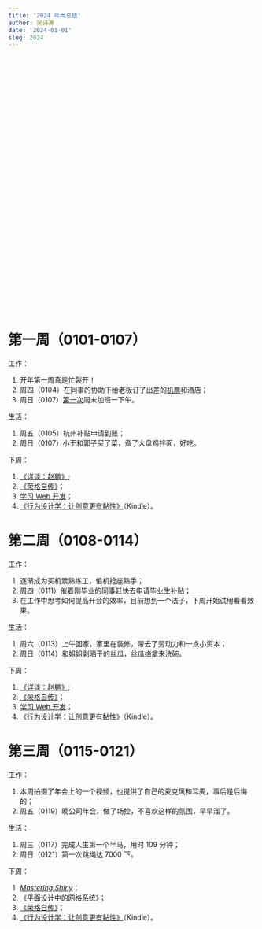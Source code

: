 ```yaml
---
title: '2024 年周总结'
author: 吴诗涛
date: '2024-01-01'
slug: 2024
---
```


<script src="{{< blogdown/postref >}}index_files/htmlwidgets/htmlwidgets.js"></script>
<script src="{{< blogdown/postref >}}index_files/echarts4r/echarts-en.min.js"></script>
<script src="{{< blogdown/postref >}}index_files/echarts4r/ecStat.min.js"></script>
<script src="{{< blogdown/postref >}}index_files/echarts4r/dataTool.min.js"></script>
<script src="{{< blogdown/postref >}}index_files/echarts4r-binding/echarts4r.js"></script>
<br>

<div class="fullwidth">

<div class="echarts4r html-widget html-fill-item" id="htmlwidget-1" style="width:100%;height:500px;"></div>
<script type="application/json" data-for="htmlwidget-1">{"x":{"theme":"","tl":false,"draw":true,"renderer":"canvas","events":[],"buttons":[],"opts":{"yAxis":[{"show":true,"name":"公里数"},{"type":"value","name":"个数"}],"xAxis":[{"data":["2024-01-01","2024-01-02","2024-01-03","2024-01-04","2024-01-05","2024-01-06","2024-01-07","2024-01-08","2024-01-09","2024-01-10","2024-01-11","2024-01-12","2024-01-13","2024-01-14","2024-01-15","2024-01-16","2024-01-17","2024-01-18","2024-01-19","2024-01-20","2024-01-21","2024-01-22","2024-01-23","2024-01-24","2024-01-25","2024-01-26","2024-01-27","2024-01-28","2024-01-29","2024-01-30","2024-01-31","2024-02-01","2024-02-02","2024-02-03","2024-02-04","2024-02-05","2024-02-06","2024-02-07","2024-02-08","2024-02-09","2024-02-10","2024-02-11","2024-02-12","2024-02-13","2024-02-14","2024-02-15","2024-02-16","2024-02-17","2024-02-18","2024-02-19","2024-02-20","2024-02-21","2024-02-22","2024-02-23","2024-02-24","2024-02-25","2024-02-26","2024-02-27","2024-02-28","2024-02-29","2024-03-01","2024-03-02","2024-03-03","2024-03-04","2024-03-05","2024-03-06","2024-03-07","2024-03-08","2024-03-09","2024-03-10","2024-03-11","2024-03-12","2024-03-13","2024-03-14","2024-03-15","2024-03-16","2024-03-17","2024-03-18","2024-03-19","2024-03-20","2024-03-21","2024-03-22","2024-03-23","2024-03-24","2024-03-25","2024-03-26","2024-03-27","2024-03-28","2024-03-29","2024-03-30","2024-03-31","2024-04-01","2024-04-02","2024-04-03","2024-04-04","2024-04-05","2024-04-06","2024-04-07","2024-04-08","2024-04-09","2024-04-10","2024-04-11","2024-04-12","2024-04-13","2024-04-14","2024-04-15","2024-04-16","2024-04-17","2024-04-18","2024-04-19","2024-04-20","2024-04-21","2024-04-22","2024-04-23","2024-04-24","2024-04-25","2024-04-26","2024-04-27","2024-04-28","2024-04-29","2024-04-30","2024-05-01","2024-05-02","2024-05-03","2024-05-04","2024-05-05","2024-05-06","2024-05-07","2024-05-08","2024-05-09","2024-05-10","2024-05-11","2024-05-12","2024-05-13","2024-05-14","2024-05-15","2024-05-16","2024-05-17","2024-05-18","2024-05-19","2024-05-20","2024-05-21","2024-05-22","2024-05-23","2024-05-24","2024-05-25","2024-05-26","2024-05-27","2024-05-28","2024-05-29","2024-05-30","2024-05-31","2024-06-01","2024-06-02","2024-06-03","2024-06-04","2024-06-05","2024-06-06","2024-06-07","2024-06-08","2024-06-09","2024-06-10","2024-06-11","2024-06-12","2024-06-13","2024-06-14","2024-06-15","2024-06-16","2024-06-17","2024-06-18","2024-06-19","2024-06-20","2024-06-21","2024-06-22","2024-06-23","2024-06-24","2024-06-25","2024-06-26","2024-06-27","2024-06-28","2024-06-29","2024-06-30","2024-07-01","2024-07-02","2024-07-03","2024-07-04","2024-07-05","2024-07-06","2024-07-07","2024-07-08","2024-07-09","2024-07-10","2024-07-11","2024-07-12","2024-07-13","2024-07-14","2024-07-15","2024-07-16","2024-07-17","2024-07-18","2024-07-19","2024-07-20","2024-07-21","2024-07-22","2024-07-23","2024-07-24","2024-07-25","2024-07-26","2024-07-27","2024-07-28","2024-07-29","2024-07-30","2024-07-31","2024-08-01","2024-08-02","2024-08-03","2024-08-04","2024-08-05","2024-08-06","2024-08-07","2024-08-08","2024-08-09","2024-08-10","2024-08-11","2024-08-12","2024-08-13","2024-08-14","2024-08-15","2024-08-16","2024-08-17","2024-08-18","2024-08-19","2024-08-20","2024-08-21","2024-08-22","2024-08-23","2024-08-24","2024-08-25","2024-08-26","2024-08-27","2024-08-28","2024-08-29","2024-08-30","2024-08-31","2024-09-01","2024-09-02","2024-09-03","2024-09-04","2024-09-05","2024-09-06","2024-09-07","2024-09-08","2024-09-09","2024-09-10","2024-09-11","2024-09-12","2024-09-13","2024-09-14","2024-09-15","2024-09-16","2024-09-17","2024-09-18","2024-09-19","2024-09-20","2024-09-21","2024-09-22","2024-09-23","2024-09-24","2024-09-25","2024-09-26","2024-09-27","2024-09-28","2024-09-29","2024-09-30","2024-10-01","2024-10-02","2024-10-03","2024-10-04","2024-10-05","2024-10-06","2024-10-07","2024-10-08","2024-10-09","2024-10-10","2024-10-11","2024-10-12","2024-10-13","2024-10-14","2024-10-15","2024-10-16","2024-10-17","2024-10-18","2024-10-19","2024-10-20","2024-10-21","2024-10-22","2024-10-23","2024-10-24","2024-10-25","2024-10-26","2024-10-27","2024-10-28","2024-10-29","2024-10-30","2024-10-31","2024-11-01","2024-11-02","2024-11-03","2024-11-04","2024-11-05","2024-11-06","2024-11-07","2024-11-08","2024-11-09","2024-11-10","2024-11-11","2024-11-12","2024-11-13","2024-11-14","2024-11-15","2024-11-16","2024-11-17","2024-11-18","2024-11-19","2024-11-20","2024-11-21","2024-11-22","2024-11-23","2024-11-24","2024-11-25","2024-11-26","2024-11-27","2024-11-28","2024-11-29","2024-11-30","2024-12-01","2024-12-02","2024-12-03","2024-12-04","2024-12-05","2024-12-06","2024-12-07","2024-12-08","2024-12-09","2024-12-10","2024-12-11","2024-12-12","2024-12-13","2024-12-14","2024-12-15","2024-12-16","2024-12-17","2024-12-18","2024-12-19","2024-12-20","2024-12-21","2024-12-22","2024-12-23","2024-12-24","2024-12-25","2024-12-26","2024-12-27","2024-12-28","2024-12-29","2024-12-30","2024-12-31"],"type":"category","boundaryGap":true,"axisLabel":{"formatter":"function(value, index) {\n    var date = echarts.format.formatTime('MM-dd', new Date(value));\n    var dayOfWeek = ['日', '一', '二', '三', '四', '五', '六'][new Date(value).getDay()];\n    return date + '\\n周' + dayOfWeek;\n  }"}}],"legend":{"data":["骑行️🚴","跑步🏃","跳绳🪢"],"show":true,"type":"plain","top":"3%"},"series":[{"data":[{"value":["2024-01-01","3.64"]},{"value":["2024-01-02","3.93"]},{"value":["2024-01-03","8.09"]},{"value":["2024-01-04","4.04"]},{"value":["2024-01-05","4.00"]},{"value":["2024-01-06","0.00"]},{"value":["2024-01-07","8.17"]},{"value":["2024-01-08","3.98"]},{"value":["2024-01-09","8.47"]},{"value":["2024-01-10","8.26"]},{"value":["2024-01-11","8.15"]},{"value":["2024-01-12","8.13"]},{"value":["2024-01-13","4.80"]},{"value":["2024-01-14","0.00"]},{"value":["2024-01-15","8.04"]},{"value":["2024-01-16","8.18"]},{"value":["2024-01-17","8.09"]},{"value":["2024-01-18","7.99"]},{"value":["2024-01-19","4.00"]},{"value":["2024-01-20","0.00"]},{"value":["2024-01-21","0.00"]},{"value":["2024-01-22","0.00"]},{"value":["2024-01-23","0.00"]},{"value":["2024-01-24","0.00"]},{"value":["2024-01-25","0.00"]},{"value":["2024-01-26","0.00"]},{"value":["2024-01-27","0.00"]},{"value":["2024-01-28","0.00"]},{"value":["2024-01-29","0.00"]},{"value":["2024-01-30","0.00"]},{"value":["2024-01-31","0.00"]},{"value":["2024-02-01","0.00"]},{"value":["2024-02-02","0.00"]},{"value":["2024-02-03","0.00"]},{"value":["2024-02-04","0.00"]},{"value":["2024-02-05","0.00"]},{"value":["2024-02-06","0.00"]},{"value":["2024-02-07","0.00"]},{"value":["2024-02-08","0.00"]},{"value":["2024-02-09","0.00"]},{"value":["2024-02-10","0.00"]},{"value":["2024-02-11","0.00"]},{"value":["2024-02-12","0.00"]},{"value":["2024-02-13","0.00"]},{"value":["2024-02-14","0.00"]},{"value":["2024-02-15","0.00"]},{"value":["2024-02-16","0.00"]},{"value":["2024-02-17","0.00"]},{"value":["2024-02-18","0.00"]},{"value":["2024-02-19","0.00"]},{"value":["2024-02-20","0.00"]},{"value":["2024-02-21","0.00"]},{"value":["2024-02-22","0.00"]},{"value":["2024-02-23","0.00"]},{"value":["2024-02-24","0.00"]},{"value":["2024-02-25","0.00"]},{"value":["2024-02-26","0.00"]},{"value":["2024-02-27","0.00"]},{"value":["2024-02-28","0.00"]},{"value":["2024-02-29","0.00"]},{"value":["2024-03-01","0.00"]},{"value":["2024-03-02","0.00"]},{"value":["2024-03-03","0.00"]},{"value":["2024-03-04","0.00"]},{"value":["2024-03-05","0.00"]},{"value":["2024-03-06","0.00"]},{"value":["2024-03-07","0.00"]},{"value":["2024-03-08","0.00"]},{"value":["2024-03-09","0.00"]},{"value":["2024-03-10","0.00"]},{"value":["2024-03-11","0.00"]},{"value":["2024-03-12","0.00"]},{"value":["2024-03-13","0.00"]},{"value":["2024-03-14","0.00"]},{"value":["2024-03-15","0.00"]},{"value":["2024-03-16","0.00"]},{"value":["2024-03-17","0.00"]},{"value":["2024-03-18","0.00"]},{"value":["2024-03-19","0.00"]},{"value":["2024-03-20","0.00"]},{"value":["2024-03-21","0.00"]},{"value":["2024-03-22","0.00"]},{"value":["2024-03-23","0.00"]},{"value":["2024-03-24","0.00"]},{"value":["2024-03-25","0.00"]},{"value":["2024-03-26","0.00"]},{"value":["2024-03-27","0.00"]},{"value":["2024-03-28","0.00"]},{"value":["2024-03-29","0.00"]},{"value":["2024-03-30","0.00"]},{"value":["2024-03-31","0.00"]},{"value":["2024-04-01","0.00"]},{"value":["2024-04-02","0.00"]},{"value":["2024-04-03","0.00"]},{"value":["2024-04-04","0.00"]},{"value":["2024-04-05","0.00"]},{"value":["2024-04-06","0.00"]},{"value":["2024-04-07","0.00"]},{"value":["2024-04-08","0.00"]},{"value":["2024-04-09","0.00"]},{"value":["2024-04-10","0.00"]},{"value":["2024-04-11","0.00"]},{"value":["2024-04-12","0.00"]},{"value":["2024-04-13","0.00"]},{"value":["2024-04-14","0.00"]},{"value":["2024-04-15","0.00"]},{"value":["2024-04-16","0.00"]},{"value":["2024-04-17","0.00"]},{"value":["2024-04-18","0.00"]},{"value":["2024-04-19","0.00"]},{"value":["2024-04-20","0.00"]},{"value":["2024-04-21","0.00"]},{"value":["2024-04-22","0.00"]},{"value":["2024-04-23","0.00"]},{"value":["2024-04-24","0.00"]},{"value":["2024-04-25","0.00"]},{"value":["2024-04-26","0.00"]},{"value":["2024-04-27","0.00"]},{"value":["2024-04-28","0.00"]},{"value":["2024-04-29","0.00"]},{"value":["2024-04-30","0.00"]},{"value":["2024-05-01","0.00"]},{"value":["2024-05-02","0.00"]},{"value":["2024-05-03","0.00"]},{"value":["2024-05-04","0.00"]},{"value":["2024-05-05","0.00"]},{"value":["2024-05-06","0.00"]},{"value":["2024-05-07","0.00"]},{"value":["2024-05-08","0.00"]},{"value":["2024-05-09","0.00"]},{"value":["2024-05-10","0.00"]},{"value":["2024-05-11","0.00"]},{"value":["2024-05-12","0.00"]},{"value":["2024-05-13","0.00"]},{"value":["2024-05-14","0.00"]},{"value":["2024-05-15","0.00"]},{"value":["2024-05-16","0.00"]},{"value":["2024-05-17","0.00"]},{"value":["2024-05-18","0.00"]},{"value":["2024-05-19","0.00"]},{"value":["2024-05-20","0.00"]},{"value":["2024-05-21","0.00"]},{"value":["2024-05-22","0.00"]},{"value":["2024-05-23","0.00"]},{"value":["2024-05-24","0.00"]},{"value":["2024-05-25","0.00"]},{"value":["2024-05-26","0.00"]},{"value":["2024-05-27","0.00"]},{"value":["2024-05-28","0.00"]},{"value":["2024-05-29","0.00"]},{"value":["2024-05-30","0.00"]},{"value":["2024-05-31","0.00"]},{"value":["2024-06-01","0.00"]},{"value":["2024-06-02","0.00"]},{"value":["2024-06-03","0.00"]},{"value":["2024-06-04","0.00"]},{"value":["2024-06-05","0.00"]},{"value":["2024-06-06","0.00"]},{"value":["2024-06-07","0.00"]},{"value":["2024-06-08","0.00"]},{"value":["2024-06-09","0.00"]},{"value":["2024-06-10","0.00"]},{"value":["2024-06-11","0.00"]},{"value":["2024-06-12","0.00"]},{"value":["2024-06-13","0.00"]},{"value":["2024-06-14","0.00"]},{"value":["2024-06-15","0.00"]},{"value":["2024-06-16","0.00"]},{"value":["2024-06-17","0.00"]},{"value":["2024-06-18","0.00"]},{"value":["2024-06-19","0.00"]},{"value":["2024-06-20","0.00"]},{"value":["2024-06-21","0.00"]},{"value":["2024-06-22","0.00"]},{"value":["2024-06-23","0.00"]},{"value":["2024-06-24","0.00"]},{"value":["2024-06-25","0.00"]},{"value":["2024-06-26","0.00"]},{"value":["2024-06-27","0.00"]},{"value":["2024-06-28","0.00"]},{"value":["2024-06-29","0.00"]},{"value":["2024-06-30","0.00"]},{"value":["2024-07-01","0.00"]},{"value":["2024-07-02","0.00"]},{"value":["2024-07-03","0.00"]},{"value":["2024-07-04","0.00"]},{"value":["2024-07-05","0.00"]},{"value":["2024-07-06","0.00"]},{"value":["2024-07-07","0.00"]},{"value":["2024-07-08","0.00"]},{"value":["2024-07-09","0.00"]},{"value":["2024-07-10","0.00"]},{"value":["2024-07-11","0.00"]},{"value":["2024-07-12","0.00"]},{"value":["2024-07-13","0.00"]},{"value":["2024-07-14","0.00"]},{"value":["2024-07-15","0.00"]},{"value":["2024-07-16","0.00"]},{"value":["2024-07-17","0.00"]},{"value":["2024-07-18","0.00"]},{"value":["2024-07-19","0.00"]},{"value":["2024-07-20","0.00"]},{"value":["2024-07-21","0.00"]},{"value":["2024-07-22","0.00"]},{"value":["2024-07-23","0.00"]},{"value":["2024-07-24","0.00"]},{"value":["2024-07-25","0.00"]},{"value":["2024-07-26","0.00"]},{"value":["2024-07-27","0.00"]},{"value":["2024-07-28","0.00"]},{"value":["2024-07-29","0.00"]},{"value":["2024-07-30","0.00"]},{"value":["2024-07-31","0.00"]},{"value":["2024-08-01","0.00"]},{"value":["2024-08-02","0.00"]},{"value":["2024-08-03","0.00"]},{"value":["2024-08-04","0.00"]},{"value":["2024-08-05","0.00"]},{"value":["2024-08-06","0.00"]},{"value":["2024-08-07","0.00"]},{"value":["2024-08-08","0.00"]},{"value":["2024-08-09","0.00"]},{"value":["2024-08-10","0.00"]},{"value":["2024-08-11","0.00"]},{"value":["2024-08-12","0.00"]},{"value":["2024-08-13","0.00"]},{"value":["2024-08-14","0.00"]},{"value":["2024-08-15","0.00"]},{"value":["2024-08-16","0.00"]},{"value":["2024-08-17","0.00"]},{"value":["2024-08-18","0.00"]},{"value":["2024-08-19","0.00"]},{"value":["2024-08-20","0.00"]},{"value":["2024-08-21","0.00"]},{"value":["2024-08-22","0.00"]},{"value":["2024-08-23","0.00"]},{"value":["2024-08-24","0.00"]},{"value":["2024-08-25","0.00"]},{"value":["2024-08-26","0.00"]},{"value":["2024-08-27","0.00"]},{"value":["2024-08-28","0.00"]},{"value":["2024-08-29","0.00"]},{"value":["2024-08-30","0.00"]},{"value":["2024-08-31","0.00"]},{"value":["2024-09-01","0.00"]},{"value":["2024-09-02","0.00"]},{"value":["2024-09-03","0.00"]},{"value":["2024-09-04","0.00"]},{"value":["2024-09-05","0.00"]},{"value":["2024-09-06","0.00"]},{"value":["2024-09-07","0.00"]},{"value":["2024-09-08","0.00"]},{"value":["2024-09-09","0.00"]},{"value":["2024-09-10","0.00"]},{"value":["2024-09-11","0.00"]},{"value":["2024-09-12","0.00"]},{"value":["2024-09-13","0.00"]},{"value":["2024-09-14","0.00"]},{"value":["2024-09-15","0.00"]},{"value":["2024-09-16","0.00"]},{"value":["2024-09-17","0.00"]},{"value":["2024-09-18","0.00"]},{"value":["2024-09-19","0.00"]},{"value":["2024-09-20","0.00"]},{"value":["2024-09-21","0.00"]},{"value":["2024-09-22","0.00"]},{"value":["2024-09-23","0.00"]},{"value":["2024-09-24","0.00"]},{"value":["2024-09-25","0.00"]},{"value":["2024-09-26","0.00"]},{"value":["2024-09-27","0.00"]},{"value":["2024-09-28","0.00"]},{"value":["2024-09-29","0.00"]},{"value":["2024-09-30","0.00"]},{"value":["2024-10-01","0.00"]},{"value":["2024-10-02","0.00"]},{"value":["2024-10-03","0.00"]},{"value":["2024-10-04","0.00"]},{"value":["2024-10-05","0.00"]},{"value":["2024-10-06","0.00"]},{"value":["2024-10-07","0.00"]},{"value":["2024-10-08","0.00"]},{"value":["2024-10-09","0.00"]},{"value":["2024-10-10","0.00"]},{"value":["2024-10-11","0.00"]},{"value":["2024-10-12","0.00"]},{"value":["2024-10-13","0.00"]},{"value":["2024-10-14","0.00"]},{"value":["2024-10-15","0.00"]},{"value":["2024-10-16","0.00"]},{"value":["2024-10-17","0.00"]},{"value":["2024-10-18","0.00"]},{"value":["2024-10-19","0.00"]},{"value":["2024-10-20","0.00"]},{"value":["2024-10-21","0.00"]},{"value":["2024-10-22","0.00"]},{"value":["2024-10-23","0.00"]},{"value":["2024-10-24","0.00"]},{"value":["2024-10-25","0.00"]},{"value":["2024-10-26","0.00"]},{"value":["2024-10-27","0.00"]},{"value":["2024-10-28","0.00"]},{"value":["2024-10-29","0.00"]},{"value":["2024-10-30","0.00"]},{"value":["2024-10-31","0.00"]},{"value":["2024-11-01","0.00"]},{"value":["2024-11-02","0.00"]},{"value":["2024-11-03","0.00"]},{"value":["2024-11-04","0.00"]},{"value":["2024-11-05","0.00"]},{"value":["2024-11-06","0.00"]},{"value":["2024-11-07","0.00"]},{"value":["2024-11-08","0.00"]},{"value":["2024-11-09","0.00"]},{"value":["2024-11-10","0.00"]},{"value":["2024-11-11","0.00"]},{"value":["2024-11-12","0.00"]},{"value":["2024-11-13","0.00"]},{"value":["2024-11-14","0.00"]},{"value":["2024-11-15","0.00"]},{"value":["2024-11-16","0.00"]},{"value":["2024-11-17","0.00"]},{"value":["2024-11-18","0.00"]},{"value":["2024-11-19","0.00"]},{"value":["2024-11-20","0.00"]},{"value":["2024-11-21","0.00"]},{"value":["2024-11-22","0.00"]},{"value":["2024-11-23","0.00"]},{"value":["2024-11-24","0.00"]},{"value":["2024-11-25","0.00"]},{"value":["2024-11-26","0.00"]},{"value":["2024-11-27","0.00"]},{"value":["2024-11-28","0.00"]},{"value":["2024-11-29","0.00"]},{"value":["2024-11-30","0.00"]},{"value":["2024-12-01","0.00"]},{"value":["2024-12-02","0.00"]},{"value":["2024-12-03","0.00"]},{"value":["2024-12-04","0.00"]},{"value":["2024-12-05","0.00"]},{"value":["2024-12-06","0.00"]},{"value":["2024-12-07","0.00"]},{"value":["2024-12-08","0.00"]},{"value":["2024-12-09","0.00"]},{"value":["2024-12-10","0.00"]},{"value":["2024-12-11","0.00"]},{"value":["2024-12-12","0.00"]},{"value":["2024-12-13","0.00"]},{"value":["2024-12-14","0.00"]},{"value":["2024-12-15","0.00"]},{"value":["2024-12-16","0.00"]},{"value":["2024-12-17","0.00"]},{"value":["2024-12-18","0.00"]},{"value":["2024-12-19","0.00"]},{"value":["2024-12-20","0.00"]},{"value":["2024-12-21","0.00"]},{"value":["2024-12-22","0.00"]},{"value":["2024-12-23","0.00"]},{"value":["2024-12-24","0.00"]},{"value":["2024-12-25","0.00"]},{"value":["2024-12-26","0.00"]},{"value":["2024-12-27","0.00"]},{"value":["2024-12-28","0.00"]},{"value":["2024-12-29","0.00"]},{"value":["2024-12-30","0.00"]},{"value":["2024-12-31","0.00"]}],"yAxisIndex":0,"xAxisIndex":0,"name":"骑行️🚴","type":"line","coordinateSystem":"cartesian2d","markPoint":{"data":[{"type":"max"}]}},{"data":[{"value":["2024-01-01"," 0.0"]},{"value":["2024-01-02"," 0.0"]},{"value":["2024-01-03"," 0.0"]},{"value":["2024-01-04"," 0.0"]},{"value":["2024-01-05"," 0.0"]},{"value":["2024-01-06"," 0.0"]},{"value":["2024-01-07"," 0.0"]},{"value":["2024-01-08"," 0.0"]},{"value":["2024-01-09"," 0.0"]},{"value":["2024-01-10"," 0.0"]},{"value":["2024-01-11"," 0.0"]},{"value":["2024-01-12"," 0.0"]},{"value":["2024-01-13"," 0.0"]},{"value":["2024-01-14"," 0.0"]},{"value":["2024-01-15"," 0.0"]},{"value":["2024-01-16"," 0.0"]},{"value":["2024-01-17","21.1"]},{"value":["2024-01-18"," 0.0"]},{"value":["2024-01-19"," 0.0"]},{"value":["2024-01-20"," 0.0"]},{"value":["2024-01-21"," 0.0"]},{"value":["2024-01-22"," 0.0"]},{"value":["2024-01-23"," 0.0"]},{"value":["2024-01-24"," 0.0"]},{"value":["2024-01-25"," 0.0"]},{"value":["2024-01-26"," 0.0"]},{"value":["2024-01-27"," 0.0"]},{"value":["2024-01-28"," 0.0"]},{"value":["2024-01-29"," 0.0"]},{"value":["2024-01-30"," 0.0"]},{"value":["2024-01-31"," 0.0"]},{"value":["2024-02-01"," 0.0"]},{"value":["2024-02-02"," 0.0"]},{"value":["2024-02-03"," 0.0"]},{"value":["2024-02-04"," 0.0"]},{"value":["2024-02-05"," 0.0"]},{"value":["2024-02-06"," 0.0"]},{"value":["2024-02-07"," 0.0"]},{"value":["2024-02-08"," 0.0"]},{"value":["2024-02-09"," 0.0"]},{"value":["2024-02-10"," 0.0"]},{"value":["2024-02-11"," 0.0"]},{"value":["2024-02-12"," 0.0"]},{"value":["2024-02-13"," 0.0"]},{"value":["2024-02-14"," 0.0"]},{"value":["2024-02-15"," 0.0"]},{"value":["2024-02-16"," 0.0"]},{"value":["2024-02-17"," 0.0"]},{"value":["2024-02-18"," 0.0"]},{"value":["2024-02-19"," 0.0"]},{"value":["2024-02-20"," 0.0"]},{"value":["2024-02-21"," 0.0"]},{"value":["2024-02-22"," 0.0"]},{"value":["2024-02-23"," 0.0"]},{"value":["2024-02-24"," 0.0"]},{"value":["2024-02-25"," 0.0"]},{"value":["2024-02-26"," 0.0"]},{"value":["2024-02-27"," 0.0"]},{"value":["2024-02-28"," 0.0"]},{"value":["2024-02-29"," 0.0"]},{"value":["2024-03-01"," 0.0"]},{"value":["2024-03-02"," 0.0"]},{"value":["2024-03-03"," 0.0"]},{"value":["2024-03-04"," 0.0"]},{"value":["2024-03-05"," 0.0"]},{"value":["2024-03-06"," 0.0"]},{"value":["2024-03-07"," 0.0"]},{"value":["2024-03-08"," 0.0"]},{"value":["2024-03-09"," 0.0"]},{"value":["2024-03-10"," 0.0"]},{"value":["2024-03-11"," 0.0"]},{"value":["2024-03-12"," 0.0"]},{"value":["2024-03-13"," 0.0"]},{"value":["2024-03-14"," 0.0"]},{"value":["2024-03-15"," 0.0"]},{"value":["2024-03-16"," 0.0"]},{"value":["2024-03-17"," 0.0"]},{"value":["2024-03-18"," 0.0"]},{"value":["2024-03-19"," 0.0"]},{"value":["2024-03-20"," 0.0"]},{"value":["2024-03-21"," 0.0"]},{"value":["2024-03-22"," 0.0"]},{"value":["2024-03-23"," 0.0"]},{"value":["2024-03-24"," 0.0"]},{"value":["2024-03-25"," 0.0"]},{"value":["2024-03-26"," 0.0"]},{"value":["2024-03-27"," 0.0"]},{"value":["2024-03-28"," 0.0"]},{"value":["2024-03-29"," 0.0"]},{"value":["2024-03-30"," 0.0"]},{"value":["2024-03-31"," 0.0"]},{"value":["2024-04-01"," 0.0"]},{"value":["2024-04-02"," 0.0"]},{"value":["2024-04-03"," 0.0"]},{"value":["2024-04-04"," 0.0"]},{"value":["2024-04-05"," 0.0"]},{"value":["2024-04-06"," 0.0"]},{"value":["2024-04-07"," 0.0"]},{"value":["2024-04-08"," 0.0"]},{"value":["2024-04-09"," 0.0"]},{"value":["2024-04-10"," 0.0"]},{"value":["2024-04-11"," 0.0"]},{"value":["2024-04-12"," 0.0"]},{"value":["2024-04-13"," 0.0"]},{"value":["2024-04-14"," 0.0"]},{"value":["2024-04-15"," 0.0"]},{"value":["2024-04-16"," 0.0"]},{"value":["2024-04-17"," 0.0"]},{"value":["2024-04-18"," 0.0"]},{"value":["2024-04-19"," 0.0"]},{"value":["2024-04-20"," 0.0"]},{"value":["2024-04-21"," 0.0"]},{"value":["2024-04-22"," 0.0"]},{"value":["2024-04-23"," 0.0"]},{"value":["2024-04-24"," 0.0"]},{"value":["2024-04-25"," 0.0"]},{"value":["2024-04-26"," 0.0"]},{"value":["2024-04-27"," 0.0"]},{"value":["2024-04-28"," 0.0"]},{"value":["2024-04-29"," 0.0"]},{"value":["2024-04-30"," 0.0"]},{"value":["2024-05-01"," 0.0"]},{"value":["2024-05-02"," 0.0"]},{"value":["2024-05-03"," 0.0"]},{"value":["2024-05-04"," 0.0"]},{"value":["2024-05-05"," 0.0"]},{"value":["2024-05-06"," 0.0"]},{"value":["2024-05-07"," 0.0"]},{"value":["2024-05-08"," 0.0"]},{"value":["2024-05-09"," 0.0"]},{"value":["2024-05-10"," 0.0"]},{"value":["2024-05-11"," 0.0"]},{"value":["2024-05-12"," 0.0"]},{"value":["2024-05-13"," 0.0"]},{"value":["2024-05-14"," 0.0"]},{"value":["2024-05-15"," 0.0"]},{"value":["2024-05-16"," 0.0"]},{"value":["2024-05-17"," 0.0"]},{"value":["2024-05-18"," 0.0"]},{"value":["2024-05-19"," 0.0"]},{"value":["2024-05-20"," 0.0"]},{"value":["2024-05-21"," 0.0"]},{"value":["2024-05-22"," 0.0"]},{"value":["2024-05-23"," 0.0"]},{"value":["2024-05-24"," 0.0"]},{"value":["2024-05-25"," 0.0"]},{"value":["2024-05-26"," 0.0"]},{"value":["2024-05-27"," 0.0"]},{"value":["2024-05-28"," 0.0"]},{"value":["2024-05-29"," 0.0"]},{"value":["2024-05-30"," 0.0"]},{"value":["2024-05-31"," 0.0"]},{"value":["2024-06-01"," 0.0"]},{"value":["2024-06-02"," 0.0"]},{"value":["2024-06-03"," 0.0"]},{"value":["2024-06-04"," 0.0"]},{"value":["2024-06-05"," 0.0"]},{"value":["2024-06-06"," 0.0"]},{"value":["2024-06-07"," 0.0"]},{"value":["2024-06-08"," 0.0"]},{"value":["2024-06-09"," 0.0"]},{"value":["2024-06-10"," 0.0"]},{"value":["2024-06-11"," 0.0"]},{"value":["2024-06-12"," 0.0"]},{"value":["2024-06-13"," 0.0"]},{"value":["2024-06-14"," 0.0"]},{"value":["2024-06-15"," 0.0"]},{"value":["2024-06-16"," 0.0"]},{"value":["2024-06-17"," 0.0"]},{"value":["2024-06-18"," 0.0"]},{"value":["2024-06-19"," 0.0"]},{"value":["2024-06-20"," 0.0"]},{"value":["2024-06-21"," 0.0"]},{"value":["2024-06-22"," 0.0"]},{"value":["2024-06-23"," 0.0"]},{"value":["2024-06-24"," 0.0"]},{"value":["2024-06-25"," 0.0"]},{"value":["2024-06-26"," 0.0"]},{"value":["2024-06-27"," 0.0"]},{"value":["2024-06-28"," 0.0"]},{"value":["2024-06-29"," 0.0"]},{"value":["2024-06-30"," 0.0"]},{"value":["2024-07-01"," 0.0"]},{"value":["2024-07-02"," 0.0"]},{"value":["2024-07-03"," 0.0"]},{"value":["2024-07-04"," 0.0"]},{"value":["2024-07-05"," 0.0"]},{"value":["2024-07-06"," 0.0"]},{"value":["2024-07-07"," 0.0"]},{"value":["2024-07-08"," 0.0"]},{"value":["2024-07-09"," 0.0"]},{"value":["2024-07-10"," 0.0"]},{"value":["2024-07-11"," 0.0"]},{"value":["2024-07-12"," 0.0"]},{"value":["2024-07-13"," 0.0"]},{"value":["2024-07-14"," 0.0"]},{"value":["2024-07-15"," 0.0"]},{"value":["2024-07-16"," 0.0"]},{"value":["2024-07-17"," 0.0"]},{"value":["2024-07-18"," 0.0"]},{"value":["2024-07-19"," 0.0"]},{"value":["2024-07-20"," 0.0"]},{"value":["2024-07-21"," 0.0"]},{"value":["2024-07-22"," 0.0"]},{"value":["2024-07-23"," 0.0"]},{"value":["2024-07-24"," 0.0"]},{"value":["2024-07-25"," 0.0"]},{"value":["2024-07-26"," 0.0"]},{"value":["2024-07-27"," 0.0"]},{"value":["2024-07-28"," 0.0"]},{"value":["2024-07-29"," 0.0"]},{"value":["2024-07-30"," 0.0"]},{"value":["2024-07-31"," 0.0"]},{"value":["2024-08-01"," 0.0"]},{"value":["2024-08-02"," 0.0"]},{"value":["2024-08-03"," 0.0"]},{"value":["2024-08-04"," 0.0"]},{"value":["2024-08-05"," 0.0"]},{"value":["2024-08-06"," 0.0"]},{"value":["2024-08-07"," 0.0"]},{"value":["2024-08-08"," 0.0"]},{"value":["2024-08-09"," 0.0"]},{"value":["2024-08-10"," 0.0"]},{"value":["2024-08-11"," 0.0"]},{"value":["2024-08-12"," 0.0"]},{"value":["2024-08-13"," 0.0"]},{"value":["2024-08-14"," 0.0"]},{"value":["2024-08-15"," 0.0"]},{"value":["2024-08-16"," 0.0"]},{"value":["2024-08-17"," 0.0"]},{"value":["2024-08-18"," 0.0"]},{"value":["2024-08-19"," 0.0"]},{"value":["2024-08-20"," 0.0"]},{"value":["2024-08-21"," 0.0"]},{"value":["2024-08-22"," 0.0"]},{"value":["2024-08-23"," 0.0"]},{"value":["2024-08-24"," 0.0"]},{"value":["2024-08-25"," 0.0"]},{"value":["2024-08-26"," 0.0"]},{"value":["2024-08-27"," 0.0"]},{"value":["2024-08-28"," 0.0"]},{"value":["2024-08-29"," 0.0"]},{"value":["2024-08-30"," 0.0"]},{"value":["2024-08-31"," 0.0"]},{"value":["2024-09-01"," 0.0"]},{"value":["2024-09-02"," 0.0"]},{"value":["2024-09-03"," 0.0"]},{"value":["2024-09-04"," 0.0"]},{"value":["2024-09-05"," 0.0"]},{"value":["2024-09-06"," 0.0"]},{"value":["2024-09-07"," 0.0"]},{"value":["2024-09-08"," 0.0"]},{"value":["2024-09-09"," 0.0"]},{"value":["2024-09-10"," 0.0"]},{"value":["2024-09-11"," 0.0"]},{"value":["2024-09-12"," 0.0"]},{"value":["2024-09-13"," 0.0"]},{"value":["2024-09-14"," 0.0"]},{"value":["2024-09-15"," 0.0"]},{"value":["2024-09-16"," 0.0"]},{"value":["2024-09-17"," 0.0"]},{"value":["2024-09-18"," 0.0"]},{"value":["2024-09-19"," 0.0"]},{"value":["2024-09-20"," 0.0"]},{"value":["2024-09-21"," 0.0"]},{"value":["2024-09-22"," 0.0"]},{"value":["2024-09-23"," 0.0"]},{"value":["2024-09-24"," 0.0"]},{"value":["2024-09-25"," 0.0"]},{"value":["2024-09-26"," 0.0"]},{"value":["2024-09-27"," 0.0"]},{"value":["2024-09-28"," 0.0"]},{"value":["2024-09-29"," 0.0"]},{"value":["2024-09-30"," 0.0"]},{"value":["2024-10-01"," 0.0"]},{"value":["2024-10-02"," 0.0"]},{"value":["2024-10-03"," 0.0"]},{"value":["2024-10-04"," 0.0"]},{"value":["2024-10-05"," 0.0"]},{"value":["2024-10-06"," 0.0"]},{"value":["2024-10-07"," 0.0"]},{"value":["2024-10-08"," 0.0"]},{"value":["2024-10-09"," 0.0"]},{"value":["2024-10-10"," 0.0"]},{"value":["2024-10-11"," 0.0"]},{"value":["2024-10-12"," 0.0"]},{"value":["2024-10-13"," 0.0"]},{"value":["2024-10-14"," 0.0"]},{"value":["2024-10-15"," 0.0"]},{"value":["2024-10-16"," 0.0"]},{"value":["2024-10-17"," 0.0"]},{"value":["2024-10-18"," 0.0"]},{"value":["2024-10-19"," 0.0"]},{"value":["2024-10-20"," 0.0"]},{"value":["2024-10-21"," 0.0"]},{"value":["2024-10-22"," 0.0"]},{"value":["2024-10-23"," 0.0"]},{"value":["2024-10-24"," 0.0"]},{"value":["2024-10-25"," 0.0"]},{"value":["2024-10-26"," 0.0"]},{"value":["2024-10-27"," 0.0"]},{"value":["2024-10-28"," 0.0"]},{"value":["2024-10-29"," 0.0"]},{"value":["2024-10-30"," 0.0"]},{"value":["2024-10-31"," 0.0"]},{"value":["2024-11-01"," 0.0"]},{"value":["2024-11-02"," 0.0"]},{"value":["2024-11-03"," 0.0"]},{"value":["2024-11-04"," 0.0"]},{"value":["2024-11-05"," 0.0"]},{"value":["2024-11-06"," 0.0"]},{"value":["2024-11-07"," 0.0"]},{"value":["2024-11-08"," 0.0"]},{"value":["2024-11-09"," 0.0"]},{"value":["2024-11-10"," 0.0"]},{"value":["2024-11-11"," 0.0"]},{"value":["2024-11-12"," 0.0"]},{"value":["2024-11-13"," 0.0"]},{"value":["2024-11-14"," 0.0"]},{"value":["2024-11-15"," 0.0"]},{"value":["2024-11-16"," 0.0"]},{"value":["2024-11-17"," 0.0"]},{"value":["2024-11-18"," 0.0"]},{"value":["2024-11-19"," 0.0"]},{"value":["2024-11-20"," 0.0"]},{"value":["2024-11-21"," 0.0"]},{"value":["2024-11-22"," 0.0"]},{"value":["2024-11-23"," 0.0"]},{"value":["2024-11-24"," 0.0"]},{"value":["2024-11-25"," 0.0"]},{"value":["2024-11-26"," 0.0"]},{"value":["2024-11-27"," 0.0"]},{"value":["2024-11-28"," 0.0"]},{"value":["2024-11-29"," 0.0"]},{"value":["2024-11-30"," 0.0"]},{"value":["2024-12-01"," 0.0"]},{"value":["2024-12-02"," 0.0"]},{"value":["2024-12-03"," 0.0"]},{"value":["2024-12-04"," 0.0"]},{"value":["2024-12-05"," 0.0"]},{"value":["2024-12-06"," 0.0"]},{"value":["2024-12-07"," 0.0"]},{"value":["2024-12-08"," 0.0"]},{"value":["2024-12-09"," 0.0"]},{"value":["2024-12-10"," 0.0"]},{"value":["2024-12-11"," 0.0"]},{"value":["2024-12-12"," 0.0"]},{"value":["2024-12-13"," 0.0"]},{"value":["2024-12-14"," 0.0"]},{"value":["2024-12-15"," 0.0"]},{"value":["2024-12-16"," 0.0"]},{"value":["2024-12-17"," 0.0"]},{"value":["2024-12-18"," 0.0"]},{"value":["2024-12-19"," 0.0"]},{"value":["2024-12-20"," 0.0"]},{"value":["2024-12-21"," 0.0"]},{"value":["2024-12-22"," 0.0"]},{"value":["2024-12-23"," 0.0"]},{"value":["2024-12-24"," 0.0"]},{"value":["2024-12-25"," 0.0"]},{"value":["2024-12-26"," 0.0"]},{"value":["2024-12-27"," 0.0"]},{"value":["2024-12-28"," 0.0"]},{"value":["2024-12-29"," 0.0"]},{"value":["2024-12-30"," 0.0"]},{"value":["2024-12-31"," 0.0"]}],"yAxisIndex":0,"xAxisIndex":0,"name":"跑步🏃","type":"line","coordinateSystem":"cartesian2d","markPoint":{"data":[{"type":"max"}]}},{"data":[{"value":["2024-01-01","   0"]},{"value":["2024-01-02","   0"]},{"value":["2024-01-03","   0"]},{"value":["2024-01-04","   0"]},{"value":["2024-01-05","   0"]},{"value":["2024-01-06","   0"]},{"value":["2024-01-07","   0"]},{"value":["2024-01-08","   0"]},{"value":["2024-01-09","   0"]},{"value":["2024-01-10","   0"]},{"value":["2024-01-11","   0"]},{"value":["2024-01-12","1721"]},{"value":["2024-01-13","   0"]},{"value":["2024-01-14","   0"]},{"value":["2024-01-15","   0"]},{"value":["2024-01-16","   0"]},{"value":["2024-01-17","   0"]},{"value":["2024-01-18","   0"]},{"value":["2024-01-19","   0"]},{"value":["2024-01-20","   0"]},{"value":["2024-01-21","7000"]},{"value":["2024-01-22","   0"]},{"value":["2024-01-23","   0"]},{"value":["2024-01-24","   0"]},{"value":["2024-01-25","   0"]},{"value":["2024-01-26","   0"]},{"value":["2024-01-27","   0"]},{"value":["2024-01-28","   0"]},{"value":["2024-01-29","   0"]},{"value":["2024-01-30","   0"]},{"value":["2024-01-31","   0"]},{"value":["2024-02-01","   0"]},{"value":["2024-02-02","   0"]},{"value":["2024-02-03","   0"]},{"value":["2024-02-04","   0"]},{"value":["2024-02-05","   0"]},{"value":["2024-02-06","   0"]},{"value":["2024-02-07","   0"]},{"value":["2024-02-08","   0"]},{"value":["2024-02-09","   0"]},{"value":["2024-02-10","   0"]},{"value":["2024-02-11","   0"]},{"value":["2024-02-12","   0"]},{"value":["2024-02-13","   0"]},{"value":["2024-02-14","   0"]},{"value":["2024-02-15","   0"]},{"value":["2024-02-16","   0"]},{"value":["2024-02-17","   0"]},{"value":["2024-02-18","   0"]},{"value":["2024-02-19","   0"]},{"value":["2024-02-20","   0"]},{"value":["2024-02-21","   0"]},{"value":["2024-02-22","   0"]},{"value":["2024-02-23","   0"]},{"value":["2024-02-24","   0"]},{"value":["2024-02-25","   0"]},{"value":["2024-02-26","   0"]},{"value":["2024-02-27","   0"]},{"value":["2024-02-28","   0"]},{"value":["2024-02-29","   0"]},{"value":["2024-03-01","   0"]},{"value":["2024-03-02","   0"]},{"value":["2024-03-03","   0"]},{"value":["2024-03-04","   0"]},{"value":["2024-03-05","   0"]},{"value":["2024-03-06","   0"]},{"value":["2024-03-07","   0"]},{"value":["2024-03-08","   0"]},{"value":["2024-03-09","   0"]},{"value":["2024-03-10","   0"]},{"value":["2024-03-11","   0"]},{"value":["2024-03-12","   0"]},{"value":["2024-03-13","   0"]},{"value":["2024-03-14","   0"]},{"value":["2024-03-15","   0"]},{"value":["2024-03-16","   0"]},{"value":["2024-03-17","   0"]},{"value":["2024-03-18","   0"]},{"value":["2024-03-19","   0"]},{"value":["2024-03-20","   0"]},{"value":["2024-03-21","   0"]},{"value":["2024-03-22","   0"]},{"value":["2024-03-23","   0"]},{"value":["2024-03-24","   0"]},{"value":["2024-03-25","   0"]},{"value":["2024-03-26","   0"]},{"value":["2024-03-27","   0"]},{"value":["2024-03-28","   0"]},{"value":["2024-03-29","   0"]},{"value":["2024-03-30","   0"]},{"value":["2024-03-31","   0"]},{"value":["2024-04-01","   0"]},{"value":["2024-04-02","   0"]},{"value":["2024-04-03","   0"]},{"value":["2024-04-04","   0"]},{"value":["2024-04-05","   0"]},{"value":["2024-04-06","   0"]},{"value":["2024-04-07","   0"]},{"value":["2024-04-08","   0"]},{"value":["2024-04-09","   0"]},{"value":["2024-04-10","   0"]},{"value":["2024-04-11","   0"]},{"value":["2024-04-12","   0"]},{"value":["2024-04-13","   0"]},{"value":["2024-04-14","   0"]},{"value":["2024-04-15","   0"]},{"value":["2024-04-16","   0"]},{"value":["2024-04-17","   0"]},{"value":["2024-04-18","   0"]},{"value":["2024-04-19","   0"]},{"value":["2024-04-20","   0"]},{"value":["2024-04-21","   0"]},{"value":["2024-04-22","   0"]},{"value":["2024-04-23","   0"]},{"value":["2024-04-24","   0"]},{"value":["2024-04-25","   0"]},{"value":["2024-04-26","   0"]},{"value":["2024-04-27","   0"]},{"value":["2024-04-28","   0"]},{"value":["2024-04-29","   0"]},{"value":["2024-04-30","   0"]},{"value":["2024-05-01","   0"]},{"value":["2024-05-02","   0"]},{"value":["2024-05-03","   0"]},{"value":["2024-05-04","   0"]},{"value":["2024-05-05","   0"]},{"value":["2024-05-06","   0"]},{"value":["2024-05-07","   0"]},{"value":["2024-05-08","   0"]},{"value":["2024-05-09","   0"]},{"value":["2024-05-10","   0"]},{"value":["2024-05-11","   0"]},{"value":["2024-05-12","   0"]},{"value":["2024-05-13","   0"]},{"value":["2024-05-14","   0"]},{"value":["2024-05-15","   0"]},{"value":["2024-05-16","   0"]},{"value":["2024-05-17","   0"]},{"value":["2024-05-18","   0"]},{"value":["2024-05-19","   0"]},{"value":["2024-05-20","   0"]},{"value":["2024-05-21","   0"]},{"value":["2024-05-22","   0"]},{"value":["2024-05-23","   0"]},{"value":["2024-05-24","   0"]},{"value":["2024-05-25","   0"]},{"value":["2024-05-26","   0"]},{"value":["2024-05-27","   0"]},{"value":["2024-05-28","   0"]},{"value":["2024-05-29","   0"]},{"value":["2024-05-30","   0"]},{"value":["2024-05-31","   0"]},{"value":["2024-06-01","   0"]},{"value":["2024-06-02","   0"]},{"value":["2024-06-03","   0"]},{"value":["2024-06-04","   0"]},{"value":["2024-06-05","   0"]},{"value":["2024-06-06","   0"]},{"value":["2024-06-07","   0"]},{"value":["2024-06-08","   0"]},{"value":["2024-06-09","   0"]},{"value":["2024-06-10","   0"]},{"value":["2024-06-11","   0"]},{"value":["2024-06-12","   0"]},{"value":["2024-06-13","   0"]},{"value":["2024-06-14","   0"]},{"value":["2024-06-15","   0"]},{"value":["2024-06-16","   0"]},{"value":["2024-06-17","   0"]},{"value":["2024-06-18","   0"]},{"value":["2024-06-19","   0"]},{"value":["2024-06-20","   0"]},{"value":["2024-06-21","   0"]},{"value":["2024-06-22","   0"]},{"value":["2024-06-23","   0"]},{"value":["2024-06-24","   0"]},{"value":["2024-06-25","   0"]},{"value":["2024-06-26","   0"]},{"value":["2024-06-27","   0"]},{"value":["2024-06-28","   0"]},{"value":["2024-06-29","   0"]},{"value":["2024-06-30","   0"]},{"value":["2024-07-01","   0"]},{"value":["2024-07-02","   0"]},{"value":["2024-07-03","   0"]},{"value":["2024-07-04","   0"]},{"value":["2024-07-05","   0"]},{"value":["2024-07-06","   0"]},{"value":["2024-07-07","   0"]},{"value":["2024-07-08","   0"]},{"value":["2024-07-09","   0"]},{"value":["2024-07-10","   0"]},{"value":["2024-07-11","   0"]},{"value":["2024-07-12","   0"]},{"value":["2024-07-13","   0"]},{"value":["2024-07-14","   0"]},{"value":["2024-07-15","   0"]},{"value":["2024-07-16","   0"]},{"value":["2024-07-17","   0"]},{"value":["2024-07-18","   0"]},{"value":["2024-07-19","   0"]},{"value":["2024-07-20","   0"]},{"value":["2024-07-21","   0"]},{"value":["2024-07-22","   0"]},{"value":["2024-07-23","   0"]},{"value":["2024-07-24","   0"]},{"value":["2024-07-25","   0"]},{"value":["2024-07-26","   0"]},{"value":["2024-07-27","   0"]},{"value":["2024-07-28","   0"]},{"value":["2024-07-29","   0"]},{"value":["2024-07-30","   0"]},{"value":["2024-07-31","   0"]},{"value":["2024-08-01","   0"]},{"value":["2024-08-02","   0"]},{"value":["2024-08-03","   0"]},{"value":["2024-08-04","   0"]},{"value":["2024-08-05","   0"]},{"value":["2024-08-06","   0"]},{"value":["2024-08-07","   0"]},{"value":["2024-08-08","   0"]},{"value":["2024-08-09","   0"]},{"value":["2024-08-10","   0"]},{"value":["2024-08-11","   0"]},{"value":["2024-08-12","   0"]},{"value":["2024-08-13","   0"]},{"value":["2024-08-14","   0"]},{"value":["2024-08-15","   0"]},{"value":["2024-08-16","   0"]},{"value":["2024-08-17","   0"]},{"value":["2024-08-18","   0"]},{"value":["2024-08-19","   0"]},{"value":["2024-08-20","   0"]},{"value":["2024-08-21","   0"]},{"value":["2024-08-22","   0"]},{"value":["2024-08-23","   0"]},{"value":["2024-08-24","   0"]},{"value":["2024-08-25","   0"]},{"value":["2024-08-26","   0"]},{"value":["2024-08-27","   0"]},{"value":["2024-08-28","   0"]},{"value":["2024-08-29","   0"]},{"value":["2024-08-30","   0"]},{"value":["2024-08-31","   0"]},{"value":["2024-09-01","   0"]},{"value":["2024-09-02","   0"]},{"value":["2024-09-03","   0"]},{"value":["2024-09-04","   0"]},{"value":["2024-09-05","   0"]},{"value":["2024-09-06","   0"]},{"value":["2024-09-07","   0"]},{"value":["2024-09-08","   0"]},{"value":["2024-09-09","   0"]},{"value":["2024-09-10","   0"]},{"value":["2024-09-11","   0"]},{"value":["2024-09-12","   0"]},{"value":["2024-09-13","   0"]},{"value":["2024-09-14","   0"]},{"value":["2024-09-15","   0"]},{"value":["2024-09-16","   0"]},{"value":["2024-09-17","   0"]},{"value":["2024-09-18","   0"]},{"value":["2024-09-19","   0"]},{"value":["2024-09-20","   0"]},{"value":["2024-09-21","   0"]},{"value":["2024-09-22","   0"]},{"value":["2024-09-23","   0"]},{"value":["2024-09-24","   0"]},{"value":["2024-09-25","   0"]},{"value":["2024-09-26","   0"]},{"value":["2024-09-27","   0"]},{"value":["2024-09-28","   0"]},{"value":["2024-09-29","   0"]},{"value":["2024-09-30","   0"]},{"value":["2024-10-01","   0"]},{"value":["2024-10-02","   0"]},{"value":["2024-10-03","   0"]},{"value":["2024-10-04","   0"]},{"value":["2024-10-05","   0"]},{"value":["2024-10-06","   0"]},{"value":["2024-10-07","   0"]},{"value":["2024-10-08","   0"]},{"value":["2024-10-09","   0"]},{"value":["2024-10-10","   0"]},{"value":["2024-10-11","   0"]},{"value":["2024-10-12","   0"]},{"value":["2024-10-13","   0"]},{"value":["2024-10-14","   0"]},{"value":["2024-10-15","   0"]},{"value":["2024-10-16","   0"]},{"value":["2024-10-17","   0"]},{"value":["2024-10-18","   0"]},{"value":["2024-10-19","   0"]},{"value":["2024-10-20","   0"]},{"value":["2024-10-21","   0"]},{"value":["2024-10-22","   0"]},{"value":["2024-10-23","   0"]},{"value":["2024-10-24","   0"]},{"value":["2024-10-25","   0"]},{"value":["2024-10-26","   0"]},{"value":["2024-10-27","   0"]},{"value":["2024-10-28","   0"]},{"value":["2024-10-29","   0"]},{"value":["2024-10-30","   0"]},{"value":["2024-10-31","   0"]},{"value":["2024-11-01","   0"]},{"value":["2024-11-02","   0"]},{"value":["2024-11-03","   0"]},{"value":["2024-11-04","   0"]},{"value":["2024-11-05","   0"]},{"value":["2024-11-06","   0"]},{"value":["2024-11-07","   0"]},{"value":["2024-11-08","   0"]},{"value":["2024-11-09","   0"]},{"value":["2024-11-10","   0"]},{"value":["2024-11-11","   0"]},{"value":["2024-11-12","   0"]},{"value":["2024-11-13","   0"]},{"value":["2024-11-14","   0"]},{"value":["2024-11-15","   0"]},{"value":["2024-11-16","   0"]},{"value":["2024-11-17","   0"]},{"value":["2024-11-18","   0"]},{"value":["2024-11-19","   0"]},{"value":["2024-11-20","   0"]},{"value":["2024-11-21","   0"]},{"value":["2024-11-22","   0"]},{"value":["2024-11-23","   0"]},{"value":["2024-11-24","   0"]},{"value":["2024-11-25","   0"]},{"value":["2024-11-26","   0"]},{"value":["2024-11-27","   0"]},{"value":["2024-11-28","   0"]},{"value":["2024-11-29","   0"]},{"value":["2024-11-30","   0"]},{"value":["2024-12-01","   0"]},{"value":["2024-12-02","   0"]},{"value":["2024-12-03","   0"]},{"value":["2024-12-04","   0"]},{"value":["2024-12-05","   0"]},{"value":["2024-12-06","   0"]},{"value":["2024-12-07","   0"]},{"value":["2024-12-08","   0"]},{"value":["2024-12-09","   0"]},{"value":["2024-12-10","   0"]},{"value":["2024-12-11","   0"]},{"value":["2024-12-12","   0"]},{"value":["2024-12-13","   0"]},{"value":["2024-12-14","   0"]},{"value":["2024-12-15","   0"]},{"value":["2024-12-16","   0"]},{"value":["2024-12-17","   0"]},{"value":["2024-12-18","   0"]},{"value":["2024-12-19","   0"]},{"value":["2024-12-20","   0"]},{"value":["2024-12-21","   0"]},{"value":["2024-12-22","   0"]},{"value":["2024-12-23","   0"]},{"value":["2024-12-24","   0"]},{"value":["2024-12-25","   0"]},{"value":["2024-12-26","   0"]},{"value":["2024-12-27","   0"]},{"value":["2024-12-28","   0"]},{"value":["2024-12-29","   0"]},{"value":["2024-12-30","   0"]},{"value":["2024-12-31","   0"]}],"name":"跳绳🪢","type":"bar","yAxisIndex":1,"xAxisIndex":0,"coordinateSystem":"cartesian2d","markPoint":{"data":[{"type":"max"}]}}],"dataZoom":[{"startValue":"2024-01-09","endValue":"2024-01-22"}],"tooltip":{"trigger":"axis"},"title":[{"text":"运动情况","subtext":"每周日更新"}],"toolbox":{"feature":{"restore":[],"saveAsImage":[]}},"grid":[{"top":"17%"}],"color":["#B80000","#5F8670","#FF9800"]},"dispose":true},"evals":["opts.xAxis.0.axisLabel.formatter"],"jsHooks":[]}</script>

</div>

# 第一周（0101-0107）

工作：

1.  开年第一周真是忙裂开！
2.  周四（0104）在同事的协助下给老板订了出差的[机票](../../posts/first-flight-ticket/)和酒店；
3.  周日（0107）[第一次](../../posts/overtime-request/)周末加班一下午。

生活：

1.  周五（0105）杭州补贴申请到账；
2.  周日（0107）小王和郭子买了菜，煮了大盘鸡拌面，好吃。

下周：

1.  [《详谈：赵鹏》](https://learn.shitao5.org/posts/20240106-xtzp/);
2.  [《荣格自传》](https://learn.shitao5.org/posts/20231228-rgzz/)；
3.  [学习 Web 开发](https://learn.shitao5.org/posts/20231217-web/)；
4.  [《行为设计学：让创意更有黏性》](https://book.douban.com/subject/30390604/)（Kindle）。

# 第二周（0108-0114）

工作：

1.  逐渐成为买机票熟练工，值机抢座熟手；
2.  周四（0111）催着刚毕业的同事赶快去申请毕业生补贴；
3.  在工作中思考如何提高开会的效率，目前想到一个法子，下周开始试用看看效果。

生活：

1.  周六（0113）上午回家，家里在装修，带去了劳动力和一点小资本；
2.  周日（0114）和姐姐剥晒干的丝瓜，丝瓜络拿来洗碗。

下周：

1.  [《详谈：赵鹏》](https://learn.shitao5.org/posts/20240106-xtzp/);
2.  [《荣格自传》](https://learn.shitao5.org/posts/20231228-rgzz/)；
3.  [学习 Web 开发](https://learn.shitao5.org/posts/20231217-web/)；
4.  [《行为设计学：让创意更有黏性》](https://book.douban.com/subject/30390604/)（Kindle）。

# 第三周（0115-0121）

工作：

1.  本周拍摄了年会上的一个视频，也提供了自己的麦克风和耳麦，事后是后悔的；
2.  周五（0119）晚公司年会，做了场控，不喜欢这样的氛围，早早溜了。

生活：

1.  周三（0117）完成人生第一个半马，用时 109 分钟；
2.  周日（0121）第一次跳绳达 7000 下。

下周：

1.  [*Mastering Shiny*](https://learn.shitao5.org/posts/20240119-mastering-shiny/)；
2.  [《平面设计中的网格系统》](https://learn.shitao5.org/posts/20240121-grid-systems/)；
3.  [《荣格自传》](https://learn.shitao5.org/posts/20231228-rgzz/)；
4.  [《行为设计学：让创意更有黏性》](https://book.douban.com/subject/30390604/)（Kindle）。
